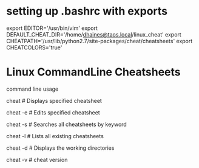 # setting up .bashrc with exports
export EDITOR='/usr/bin/vim'
export DEFAULT_CHEAT_DIR='/home/dhaines@taos.local/linux_cheat'
export CHEATPATH='/usr/lib/python2.7/site-packages/cheat/cheatsheets'
export CHEATCOLORS='true'

# Linux CommandLine Cheatsheets
command line usage

cheat <cheatsheet>      # Displays specified cheatsheet

cheat -e <cheatsheet>   # Edits specified cheatsheet

cheat -s <keyword>      # Searches all cheatsheets by keyword

cheat -l                # Lists all existing cheatsheets

cheat -d                # Displays the working directories

cheat -v                # cheat version